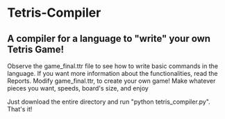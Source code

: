 # Tetris-Compiler
## A compiler for a language to "write" your own Tetris Game!

Observe the game_final.ttr file to see how to write basic commands in the language. If you want more information about the functionalities, read the Reports.
Modify game_final.ttr, to create your own game! Make whatever pieces you want, speeds, board's size, and enjoy

Just download the entire directory and run "python tetris_compiler.py". That's it!
